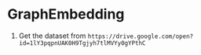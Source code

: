 # GraphEmbedding

1. Get the dataset from `https://drive.google.com/open?id=1lY3pqpnUAK0H9Tgjyh7tlMVYy0gYPthC`